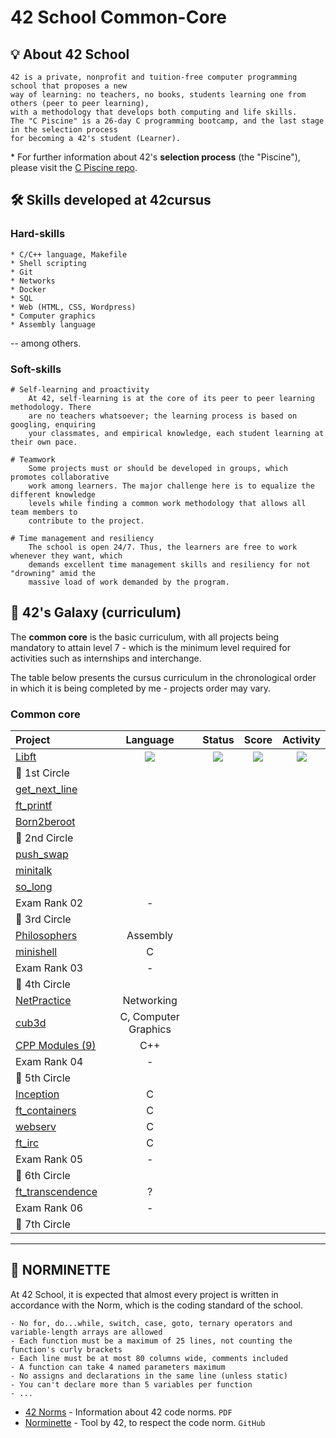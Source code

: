 # 42 School Common-Core
## 💡 About 42 School

	42 is a private, nonprofit and tuition-free computer programming school that proposes a new
	way of learning: no teachers, no books, students learning one from others (peer to peer learning),
	with a methodology that develops both computing and life skills.
	The "C Piscine" is a 26-day C programming bootcamp, and the last stage in the selection process
	for becoming a 42's student (Learner).

\* For further information about 42's **selection process** (the "Piscine"), please visit the [C Piscine repo](https://github.com/Drkpulse/Piscine-42Porto).

## 🛠️ Skills developed at 42cursus

### Hard-skills

	* C/C++ language, Makefile
	* Shell scripting
	* Git
	* Networks
	* Docker
	* SQL
	* Web (HTML, CSS, Wordpress)
	* Computer graphics
	* Assembly language

-- among others.

### Soft-skills

	# Self-learning and proactivity
		At 42, self-learning is at the core of its peer to peer learning methodology. There
		are no teachers whatsoever; the learning process is based on googling, enquiring
		your classmates, and empirical knowledge, each student learning at their own pace.

	# Teamwork
		Some projects must or should be developed in groups, which promotes collaborative
		work among learners. The major challenge here is to equalize the different knowledge
		levels while finding a common work methodology that allows all team members to
		contribute to the project.

	# Time management and resiliency
		The school is open 24/7. Thus, the learners are free to work whenever they want, which
		demands excellent time management skills and resiliency for not "drowning" amid the
		massive load of work demanded by the program.

## 🌌 42's Galaxy (curriculum)

The **common core** is the basic curriculum, with all projects being mandatory to attain level 7 - which is the minimum level required for activities such as internships and interchange.

The table below presents the cursus curriculum in the chronological order in which it is being completed by me - projects order may vary.

### Common core
<div align="center">

| Project                                                      |  Language  |      Status       | Score | Activity |
| :----------------------------------------------------------- | :--------: | :----------: | :------------: | :------------: |
|[Libft](https://github.com/Drkpulse/libft)		        |  <img src="https://img.shields.io/github/languages/top/drkpulse/libft" /> |<img src="https://img.shields.io/badge/Registed-yellow" />| <img src="https://img.shields.io/badge/0%20%2F%20100-yellow" /> |<img src="https://img.shields.io/github/last-commit/drkpulse/libft"/>|
| :dizzy:	1st Circle |	     |						                     |
|[get_next_line]()	|  |
|[ft_printf]()		|  |
|[Born2beroot]()		|  |
| :dizzy:	2nd Circle |	     |							             |		 |
|[push_swap]()		|  |
|[minitalk]()							| |
|[so_long]()							|  |
|Exam Rank 02							|-	|
| :dizzy:	3rd Circle |			|						     |		 |
|[Philosophers]()						|Assembly		|
|[minishell]()							|C			|
|Exam Rank 03							|-			|
| :dizzy:	4th Circle |		        |
|[NetPractice]()						|Networking		|	
|[cub3d]()							|C, Computer Graphics	|
|[CPP Modules (9)]()						|C++			|
|Exam Rank 04							|-			|
| :dizzy:	5th Circle |			|
|[Inception]()							|C			|
|[ft_containers]()						|C			|
|[webserv]()							|C			|
|[ft_irc]()							|C			|
|Exam Rank 05							|-			|
| :dizzy:	6th Circle |			|
|[ft_transcendence]()						|?			|
|Exam Rank 06							|-			|
|	:dizzy:	7th Circle |			|

------
</div>

## :cop: NORMINETTE
At 42 School, it is expected that almost every project is written in accordance with the Norm, which is the coding standard of the school.

```
- No for, do...while, switch, case, goto, ternary operators and variable-length arrays are allowed
- Each function must be a maximum of 25 lines, not counting the function's curly brackets
- Each line must be at most 80 columns wide, comments included
- A function can take 4 named parameters maximum
- No assigns and declarations in the same line (unless static)
- You can't declare more than 5 variables per function
- ...
```

* [42 Norms](https://github.com/jotavare/jotavare/blob/main/42/pdf/en_norm.pdf) - Information about 42 code norms. `PDF`
* [Norminette](https://github.com/42School/norminette) - Tool by 42, to respect the code norm. `GitHub`
